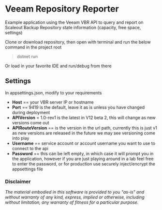 # Veeam Repository Reporter
Example application using the Veeam VBR API to query and report on Scaleout Backup Repository state information (capacity, free space, settings)

Clone or download repository, then open with terminal and run the below command in the project root

> dotnet run

Or load in your favorite IDE and run/debug from there

## Settings
In appsettings.json, modify to your requirements

-   **Host** == your VBR server IP or hostname
-   **Port** == 9419 is the default, leave it as is unless you have changed during deployment
-   **APIVersion** = 1.0-rev1 is the latest in V12 beta 2, this will change as new versions come out
-   **APIRouteVersion** == is the version in the url path, currently this is just v1 as new versions are released in the future we may see versioning come into play
-   **Username** == service account or account username you want to use to connect to the api
-   **Password** == this can be left empty, in which case it will prompt you in the application, however if you are just playing around in a lab feel free to enter the password, or for production use securely inject/encrypt the appsettings file

### Disclaimer
_The material embodied in this software is provided to you "as-is" and without warranty of any kind, express, implied or otherwise, including without limitation, any warranty of fitness for a particular purpose._

